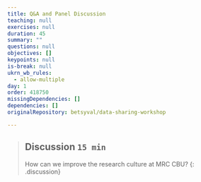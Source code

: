```yaml
---
title: Q&A and Panel Discussion
teaching: null
exercises: null
duration: 45
summary: ""
questions: null
objectives: []
keypoints: null
is-break: null
ukrn_wb_rules:
  - allow-multiple
day: 1
order: 418750
missingDependencies: []
dependencies: []
originalRepository: betsyval/data-sharing-workshop

---
```

> ## Discussion `15 min`
> How can we improve the research culture at MRC CBU?
{: .discussion}

